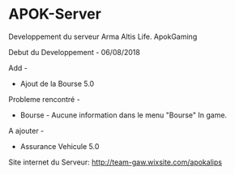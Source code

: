 # APOK-Server
Developpement du serveur Arma Altis Life. ApokGaming

Debut du Developpement - 06/08/2018

Add -

+ Ajout de la Bourse 5.0

Probleme rencontré -

+ Bourse - Aucune information dans le menu "Bourse" In game.

A ajouter -

+ Assurance Vehicule 5.0

Site internet du Serveur: http://team-gaw.wixsite.com/apokalips
